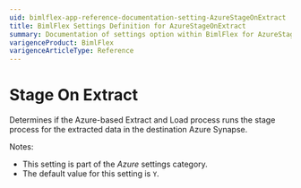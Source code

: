 ```yaml
---
uid: bimlflex-app-reference-documentation-setting-AzureStageOnExtract
title: BimlFlex Settings Definition for AzureStageOnExtract
summary: Documentation of settings option within BimlFlex for AzureStageOnExtract
varigenceProduct: BimlFlex
varigenceArticleType: Reference
---
```


# Stage On Extract

Determines if the Azure-based Extract and Load process runs the stage process for the extracted data in the destination Azure Synapse.

Notes:

* This setting is part of the *Azure* settings category.
* The default value for this setting is `Y`.
